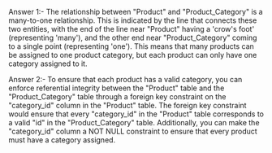 Answer 1:-
The relationship between "Product" and "Product_Category" is a many-to-one relationship. This is indicated by the line that connects these two entities, 
with the end of the line near "Product" having a 'crow's foot' (representing 'many'),
and the other end near "Product_Category" coming to a single point (representing 'one').
This means that many products can be assigned to one product category, but each product can only have one category assigned to it.

Answer 2:-
To ensure that each product has a valid category, you can enforce referential integrity between the "Product" table and the
"Product_Category" table through a foreign key constraint on the "category_id" column in the "Product" table. The foreign key constraint would ensure that every 
"category_id" in the "Product" table corresponds to a valid "id" in the "Product_Category" table. Additionally, 
you can make the "category_id" column a NOT NULL constraint to ensure that every product must have a category assigned.
